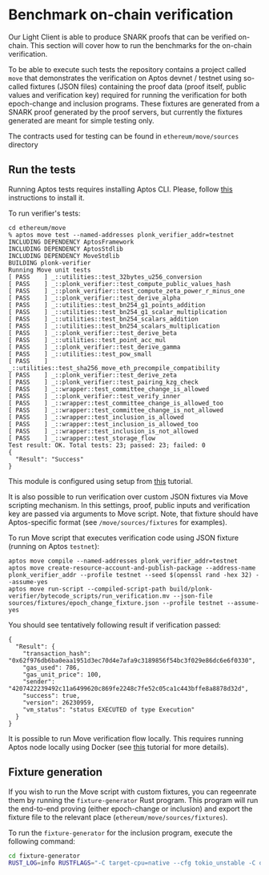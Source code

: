 # Benchmark on-chain verification

Our Light Client is able to produce SNARK proofs that can be verified on-chain. This section will cover how to run the
benchmarks for the on-chain verification.

To be able to execute such tests the repository contains a project called `move` that demonstrates the verification on
Aptos devnet / testnet using so-called fixtures (JSON files) containing the proof data (proof itself, public values and
verification key) required for running the verification for both epoch-change and inclusion programs. These fixtures
are generated from a SNARK proof generated by the proof servers, but currently the fixtures generated are meant for
simple testing only.

The contracts used for testing can be found in `ethereum/move/sources` directory

## Run the tests

Running Aptos tests requires installing Aptos CLI. Please, follow [this](https://aptos.dev/en/build/cli) instructions to
install it.

To run verifier's tests:

```
cd ethereum/move
% aptos move test --named-addresses plonk_verifier_addr=testnet
INCLUDING DEPENDENCY AptosFramework
INCLUDING DEPENDENCY AptosStdlib
INCLUDING DEPENDENCY MoveStdlib
BUILDING plonk-verifier
Running Move unit tests
[ PASS    ] _::utilities::test_32bytes_u256_conversion
[ PASS    ] _::plonk_verifier::test_compute_public_values_hash
[ PASS    ] _::plonk_verifier::test_compute_zeta_power_r_minus_one
[ PASS    ] _::plonk_verifier::test_derive_alpha
[ PASS    ] _::utilities::test_bn254_g1_points_addition
[ PASS    ] _::utilities::test_bn254_g1_scalar_multiplication
[ PASS    ] _::utilities::test_bn254_scalars_addition
[ PASS    ] _::utilities::test_bn254_scalars_multiplication
[ PASS    ] _::plonk_verifier::test_derive_beta
[ PASS    ] _::utilities::test_point_acc_mul
[ PASS    ] _::plonk_verifier::test_derive_gamma
[ PASS    ] _::utilities::test_pow_small
[ PASS    ] _::utilities::test_sha256_move_eth_precompile_compatibility
[ PASS    ] _::plonk_verifier::test_derive_zeta
[ PASS    ] _::plonk_verifier::test_pairing_kzg_check
[ PASS    ] _::wrapper::test_committee_change_is_allowed
[ PASS    ] _::plonk_verifier::test_verify_inner
[ PASS    ] _::wrapper::test_committee_change_is_allowed_too
[ PASS    ] _::wrapper::test_committee_change_is_not_allowed
[ PASS    ] _::wrapper::test_inclusion_is_allowed
[ PASS    ] _::wrapper::test_inclusion_is_allowed_too
[ PASS    ] _::wrapper::test_inclusion_is_not_allowed
[ PASS    ] _::wrapper::test_storage_flow
Test result: OK. Total tests: 23; passed: 23; failed: 0
{
  "Result": "Success"
}
```

This module is configured using setup from [this](https://aptos.dev/en/build/guides/build-e2e-dapp/1-create-smart-contract) tutorial.

It is also possible to run verification over custom JSON fixtures via Move scripting mechanism. In this settings, proof, public inputs and
verification key are passed via arguments to Move script. Note, that fixture should have Aptos-specific format (see `/move/sources/fixtures` for
examples).

To run Move script that executes verification code using JSON fixture (running on Aptos `testnet`):

```
aptos move compile --named-addresses plonk_verifier_addr=testnet
aptos move create-resource-account-and-publish-package --address-name plonk_verifier_addr --profile testnet --seed $(openssl rand -hex 32) --assume-yes
aptos move run-script --compiled-script-path build/plonk-verifier/bytecode_scripts/run_verification.mv --json-file sources/fixtures/epoch_change_fixture.json --profile testnet --assume-yes
```

You should see tentatively following result if verification passed:

```
{
  "Result": {
    "transaction_hash": "0x62f976db6ba0eaa1951d3ec70d4e7afa9c3189856f54bc3f029e86dc6e6f0330",
    "gas_used": 786,
    "gas_unit_price": 100,
    "sender": "4207422239492c11a6499620c869fe2248c7fe52c05ca1c443bffe8a8878d32d",
    "success": true,
    "version": 26230959,
    "vm_status": "status EXECUTED of type Execution"
  }
}
```
It is possible to run Move verification flow locally. This requires running Aptos node locally using Docker (see [this](https://aptos.dev/en/build/cli/running-a-local-network) tutorial for more details).

## Fixture generation

If you wish to run the Move script with custom fixtures, you can regeenrate them by running the
`fixture-generator` Rust program. This program will run the end-to-end proving (either epoch-change or inclusion) and
export the fixture file to the relevant place (`ethereum/move/sources/fixtures`).

To run the `fixture-generator` for the inclusion program, execute the following command:

```bash
cd fixture-generator
RUST_LOG=info RUSTFLAGS="-C target-cpu=native --cfg tokio_unstable -C opt-level=3" SHARD_SIZE=4194304 SHARD_BATCH_SIZE=0 cargo run --release --bin generate-fixture -- --program inclusion --language move
```
